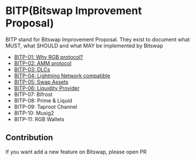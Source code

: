 # BITP(Bitswap Improvement Proposal)

BITP stand for Bitswap Improvement Proposal. They exist to document what MUST, what SHOULD and what MAY be implemented by Bitswap

- [BITP-01: Why RGB protocol?](https://github.com/BitSwap-BiFi/BITP/blob/main/BITP/BITP-01.md)
- [BITP-02: AMM protocol](https://github.com/BitSwap-BiFi/BITP/blob/main/BITP/BITP-02.md)
- [BITP-03: DLCs](https://github.com/BitSwap-BiFi/BITP/blob/main/BITP/BITP-03.md)
- [BITP-04: Lightning Network compatible](https://github.com/BitSwap-BiFi/BITP/blob/main/BITP/BITP-04.md)
- [BITP-05: Swap Assets](https://github.com/BitSwap-BiFi/BITP/blob/main/BITP/BITP-05.md)
- [BITP-06: Liquidity Provider](https://github.com/BitSwap-BiFi/BITP/blob/main/BITP/BITP-06.md)
- BITP-07: Bifrost 
- BITP-08: Prime & Liquid
- BITP-09: Taproot Channel
- BITP-10: Musig2
- BITP-11: RGB Wallets

## Contribution

If you want add a new feature on Bitswap, please open PR
